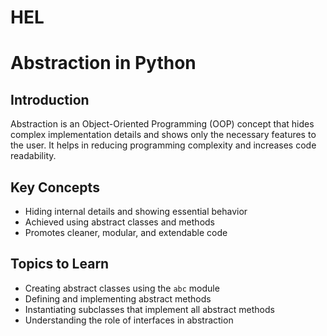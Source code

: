 # HEL
# Abstraction in Python

## Introduction
Abstraction is an Object-Oriented Programming (OOP) concept that hides complex implementation details and shows only the necessary features to the user. It helps in reducing programming complexity and increases code readability.

## Key Concepts
- Hiding internal details and showing essential behavior  
- Achieved using abstract classes and methods  
- Promotes cleaner, modular, and extendable code  

## Topics to Learn
- Creating abstract classes using the `abc` module  
- Defining and implementing abstract methods  
- Instantiating subclasses that implement all abstract methods  
- Understanding the role of interfaces in abstraction  
